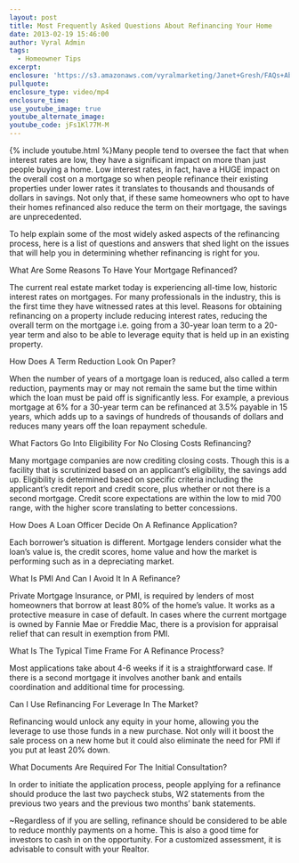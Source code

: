 ```yaml
---
layout: post
title: Most Frequently Asked Questions About Refinancing Your Home
date: 2013-02-19 15:46:00
author: Vyral Admin
tags:
  - Homeowner Tips
excerpt:
enclosure: 'https://s3.amazonaws.com/vyralmarketing/Janet+Gresh/FAQs+About+Refinancing.mp4'
pullquote:
enclosure_type: video/mp4
enclosure_time:
use_youtube_image: true
youtube_alternate_image:
youtube_code: jFs1Kl77M-M
---
```



{% include youtube.html %}Many people tend to oversee the fact that when interest rates are low, they have a significant impact on more than just people buying a home.  Low interest rates, in fact, have a HUGE impact on the overall cost on a mortgage so when people refinance their existing properties under lower rates it translates to thousands and thousands of dollars in savings.  Not only that, if these same homeowners who opt to have their homes refinanced also reduce the term on their mortgage, the savings are unprecedented.

To help explain some of the most widely asked aspects of the refinancing process, here is a list of questions and answers that shed light on the issues that will help you in determining whether refinancing is right for you.

What Are Some Reasons To Have Your Mortgage Refinanced?

The current real estate market today is experiencing all-time low, historic interest rates on mortgages.  For many professionals in the industry, this is the first time they have witnessed rates at this level.  Reasons for obtaining refinancing on a property include reducing interest rates, reducing the overall term on the mortgage i.e. going from a 30-year loan term to a 20-year term and also to be able to leverage equity that is held up in an existing property.

How Does A Term Reduction Look On Paper?

When the number of years of a mortgage loan is reduced, also called a term reduction, payments may or may not remain the same but the time within which the loan must be paid off is significantly less.  For example, a previous mortgage at 6% for a 30-year term can be refinanced at 3.5% payable in 15 years, which adds up to a savings of hundreds of thousands of dollars and reduces many years off the loan repayment schedule.

What Factors Go Into Eligibility For No Closing Costs Refinancing?

Many mortgage companies are now crediting closing costs.  Though this is a facility that is scrutinized based on an applicant’s eligibility, the savings add up. Eligibility is determined based on specific criteria including the applicant’s credit report and credit score, plus whether or not there is a second mortgage.  Credit score expectations are within the low to mid 700 range, with the higher score translating to better concessions.

How Does A Loan Officer Decide On A Refinance Application?

Each borrower’s situation is different.  Mortgage lenders consider what the loan’s value is, the credit scores, home value and how the market is performing such as in a depreciating market.

What Is PMI And Can I Avoid It In A Refinance?

Private Mortgage Insurance, or PMI, is required by lenders of most homeowners that borrow at least 80% of the home’s value.  It works as a protective measure in case of default. In cases where the current mortgage is owned by Fannie Mae or Freddie Mac, there is a provision for appraisal relief that can result in exemption from PMI.

What Is The Typical Time Frame For A Refinance Process?

Most applications take about 4-6 weeks if it is a straightforward case. If there is a second mortgage it involves another bank and entails coordination and additional time for processing.

Can I Use Refinancing For Leverage In The Market?

Refinancing would unlock any equity in your home, allowing you the leverage to use those funds in a new purchase.  Not only will it boost the sale process on a new home but it could also eliminate the need for PMI if you put at least 20% down.

What Documents Are Required For The Initial Consultation?

In order to initiate the application process, people applying for a refinance should produce the last two paycheck stubs, W2 statements from the previous two years and the previous two months’ bank statements.

~Regardless of if you are selling, refinance should be considered to be able to reduce monthly payments on a home.  This is also a good time for investors to cash in on the opportunity. For a customized assessment, it is advisable to consult with your Realtor.